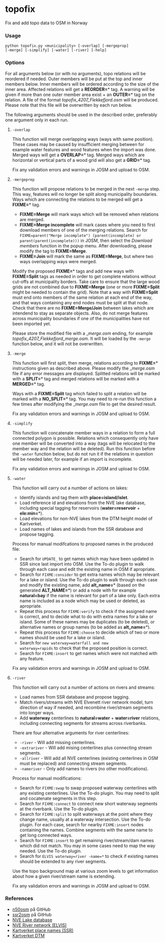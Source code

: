 # topofix
Fix and add topo data to OSM in Norway
### Usage

<code>python topofix.py \<municipality\> [-overlap] [-mergeprop] [-merge] [-simplify] [-water] [-river] [-help]</code>


### Options ###

For all arguments below (or with no arguments), topo relations will be reordered if needed. Outer members will be put at the top and inner members below. Inner members will be ordered according to the size of the inner area. Affected relations will get a **REORDER=*** tag. A warning will be given if more than one outer member area exist + an **OUTER=*** tag on the relation. A file of the format _topofix_4207_Flekkefjord.osm_ will be produced. Please note that this file will be overwritten by each run below.

The following arguments should be used in the described order, preferably one argument only in each run.

1. <code>-overlap</code>

   This function will merge overlapping ways (ways with same position). These cases may be caused by insufficient merging between for example water features and wood features when the import was done. Merged ways will get a **OVERLAP=*** tag. Merged ways which are horizontal or vertical parts of a wood grid will also get a **GRID=*** tag.

   Fix any validation errors and warnings in JOSM and upload to OSM.

2. <code>-mergeprep</code>

   This function will propose relations to be merged in the next <code>-merge</code> step. This way, features will no longer be split along municipality boundaries. Ways which are connecting the relations to be merged will get a **FIXME=*** tag.
   * **FIXME=Merge** will mark ways which will be removed when relations are merged.
   * **FIXME=Merge incomplete** will mark cases where you need to first download members of one of the merging relations. Search for <code>FIXME=parent("Merge incomplete") (parent(incomplete) or parent(parent(incomplete)))</code> in JOSM, then select the _Download members_ function in the popup menu. After downloading, please modify the tag to **FIXME=Merge**.
   * **FIXME=Join** will mark the same as **FIXME=Merge**, but where two ways overlapping ways were merged.

   Modify the proposed **FIXME=*** tags and add new ways with **FIXME=Split** tags as needed in order to get complete relations without cut-offs at municipality borders. Take care to ensure that the large wood grids are not combined due to **FIXME=Merge** (one or more **FIXME=Split** might be needed to contain the grid). Note that a way with **FIXME=Split** must end onto members of the same relation at each end of the way, and that ways containing any end nodes must be split at that node. Check that there are no **FIXME=Merge/Join** between lakes which are intendend to stay as separate objects. Also, do not merge features across municipality boundaries if one of the municipalities have not been imported yet.

   Please store the modified file with a __merge.osm_ ending, for example _topofix_4207_Flekkefjord_merge.osm_. It will be loaded by the <code>-merge</code> function below, and it will not be overwritten.

3. <code>-merge</code>

   This function will first split, then merge, relations according to **FIXME=*** instructions given as described above. Please modify the __merge.osm_ file if any error messages are displayed. Splitted relations will be marked with a **SPLIT=*** tag and merged relations will be marked with a **MERGED=*** tag.

   Ways with a **FIXME=Split** tag which failed to split a relation will be marked with a **NO_SPLIT=*** tag. You may need to re-run this function a few times after modifying the __merge.osm_ file to get the desired result.

   Fix any validation errors and warnings in JOSM and upload to OSM.

5. <code>-simplify</code>

   This function will concatenate member ways in a relation to form a full connected polygon is possible. Relations which consequently only have one member will be converted into a way (tags will be relocated to the member way and the relation will be deleted). Run this function before the <code>-water</code> function below, but do not run it if the relations in question will be needed later, for example if an import is incomplete.

   Fix any validation errors and warnings in JOSM and upload to OSM.

6. <code>-water</code>

   This function will carry out a number of actions on lakes:
   * Identify islands and tag them with **place=island/islet**.
   * Load reference id and elevations from the NVE lake database, including special tagging for reservoirs (**water=reservoir** + **ele:min=***).
   * Load elevations for non-NVE lakes from the DTM height model of Kartverket.
   * Load names of lakes and islands from the SSR database and propose tagging.

   Process for manual modifcations to proposed names in the produced file:
   * Search for <code>UPDATE_</code> to get names which may have been updated in SSR since last import into OSM. Use the To-do plugin to walk through each case and edit the existing name in OSM if apropriate.
   * Search for <code>FIXME:consider</code> to get extra names which may be relevant for a lake or island. Use the To-do plugin to walk through each case and modify the existing name, add **alt_name=*** (based on the generated **ALT_NAME=***) or add a node with for example **natural=bay** if the name is relevant for part of a lake only. Each extra name is included as a node which may be used or deleted, as apropriate.
   * Repeat this process for <code>FIXME:verify</code> to check if the assigned name is correct, and to decide what to do with extra names for a lake or island. Some of these names may be duplicates (to be deleted), or alternative names or group names (to be added as **alt_name=***).
   * Repeat this process for <code>FIXME:choose</code> to decide which of two or more names should be used for a lake or island.
   * Search for <code>new waterway=waterfall and new waterway=rapids</code> to check that the proposed position is correct.
   * Search for <code>FIXME:insert</code> to get names which were not matched with any feature. 

   Fix any validation errors and warnings in JOSM and upload to OSM.

6. <code>-river</code>

   This function will carry out a number of actions on rivers and streams:
   * Load names from SSR database and propose tagging.
   * Match rivers/streams with NVE Elvenett river network model, turn direction of way if needed, and recombine river/stream segments into longer ways.
   * Add **waterway** centerlines to **natural=water** + **water=river** relations, including connecting segments for streams across riverbanks.

   There are four alternative arguments for river centerlines:
   * <code>-river</code> - Will add missing centerlines.
   * <code>-extrariver</code> - Will add mising centerlines plus connecting stream segments.
   * <code>-allriver</code> - Will add all NVE centerlines (existing centerlines in OSM must be replaced) and connecting stream segments.
   * <code>-nameriver</code> - Only add names to rivers (no other modifications). 

   Process for manual modifications:
   * Search for <code>FIXME:swap</code> to swap proposed waterway centerlines with any existing centerlines. Use the To-do plugin. You may need to split and cocatenate segments in this step.
   * Search for <code>FIXME:connect</code> to connect new short waterway segments at the riverbank. Use the To-do plugin.
   * Search for <code>FIXME:split</code> to split waterways at the point where they change name, usually at a waterway intersection. Use the To-do plugin. For each case, search for nearby <code>FIXME:insert</code> nodes containing the names. Combine segments with the same name to get long connected ways.
   * Search for <code>FIXME:insert</code> to get remaining river/stream/dam names which did not match. You may in some cases need to map the way needed. Use the To-do plugin.
   * Search for <code>ELVIS waterway=river -name=*</code> to check if existing names should be extended to any river segments.

   Use the topo background map at various zoom levels to get information about how a given river/stream name is extending.

   Fix any validation errors and warnings in JOSM and upload to OSM.


### References ###

* [n50osm](https://github.com/NKAmapper/n50osm) på GitHub
* [ssr2osm](https://github.com/NKAmapper/ssr2osm) på GitHub
* [NVE Lake database](https://www.nve.no/kart/kartdata/vassdragsdata/innsjodatabase/)
* [NVE River network (ELVIS)](https://www.nve.no/kart/kartdata/vassdragsdata/elvenettverk-elvis/)
* [Kartverket place names (SSR)](https://wiki.openstreetmap.org/wiki/No:Import_av_stedsnavn_fra_SSR2)
* [Kartverket DTM](https://www.kartverket.no/api-og-data/terrengdata)

